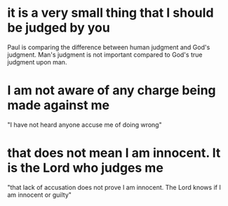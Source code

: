# it is a very small thing that I should be judged by you

Paul is comparing the difference between human judgment and God's judgment. Man's judgment is not important compared to God's true judgment upon man.

# I am not aware of any charge being made against me

"I have not heard anyone accuse me of doing wrong"

# that does not mean I am innocent. It is the Lord who judges me

"that lack of accusation does not prove I am innocent. The Lord knows if I am innocent or guilty"
